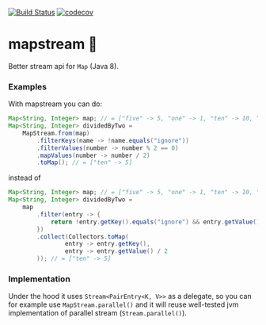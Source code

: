 [![Build Status](https://travis-ci.org/myhau/streamap.svg?branch=master)](https://travis-ci.org/myhau/streamap) [![codecov](https://codecov.io/gh/myhau/streamap/branch/master/graph/badge.svg)](https://codecov.io/gh/myhau/streamap)

# mapstream 🌊

Better stream api for `Map` (Java 8).

### Examples

With mapstream you can do:
```java
Map<String, Integer> map; // = ["five" -> 5, "one" -> 1, "ten" -> 10, "ignore" -> -10]  
Map<String, Integer> dividedByTwo = 
    MapStream.from(map)
        .filterKeys(name -> !name.equals("ignore"))
        .filterValues(number -> number % 2 == 0)
        .mapValues(number -> number / 2)
        .toMap(); // = ["ten" -> 5]
```

instead of 

```java
Map<String, Integer> map; // = ["five" -> 5, "one" -> 1, "ten" -> 10, "ignore" -> -10]
Map<String, Integer> dividedByTwo = 
    map
        .filter(entry -> {
            return !entry.getKey().equals("ignore") && entry.getValue() % 2 == 0;
        })
        .collect(Collectors.toMap(
                entry -> entry.getKey(),
                entry -> entry.getValue() / 2
        )); // = ["ten" -> 5]
```

### Implementation


Under the hood it uses `Stream<PairEntry<K, V>>` as a delegate, so you can for example use `MapStream.parallel()` and it will reuse well-tested jvm implementation of parallel stream (`Stream.parallel()`).    

